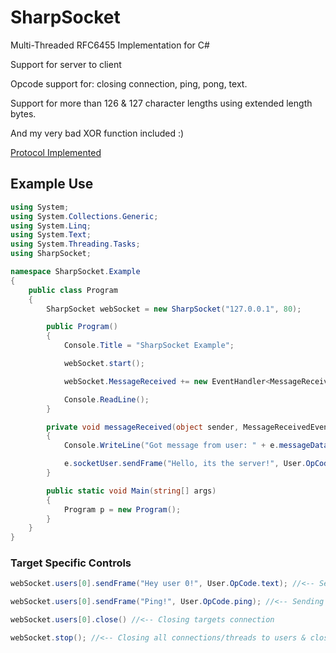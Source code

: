 # SharpSocket
Multi-Threaded RFC6455 Implementation for C#

Support for server to client
 
Opcode support for: closing connection, ping, pong, text.

Support for more than 126 & 127 character lengths using extended length bytes.

And my very bad XOR function included :)

[Protocol Implemented](https://tools.ietf.org/html/rfc6455 "RFC6455")

## Example Use

```c#
using System;
using System.Collections.Generic;
using System.Linq;
using System.Text;
using System.Threading.Tasks;
using SharpSocket;

namespace SharpSocket.Example
{
    public class Program
    {
        SharpSocket webSocket = new SharpSocket("127.0.0.1", 80);

        public Program()
        {
            Console.Title = "SharpSocket Example";

            webSocket.start();

            webSocket.MessageReceived += new EventHandler<MessageReceivedEventArgs>(messageReceived);

            Console.ReadLine();
        }

        private void messageReceived(object sender, MessageReceivedEventArgs e)
        {
            Console.WriteLine("Got message from user: " + e.messageData);

            e.socketUser.sendFrame("Hello, its the server!", User.OpCode.text);
        }

        public static void Main(string[] args)
        {
            Program p = new Program();
        }
    }
}
```

### Target Specific Controls

```c#
webSocket.users[0].sendFrame("Hey user 0!", User.OpCode.text); //<-- Sending messages to specific users.

webSocket.users[0].sendFrame("Ping!", User.OpCode.ping); //<-- Sending a ping message

webSocket.users[0].close() //<-- Closing targets connection

webSocket.stop(); //<-- Closing all connections/threads to users & closing server.
```
